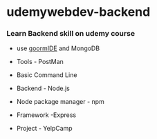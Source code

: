 # udemywebdev-backend
### Learn Backend skill on udemy course

* use [goormIDE](https://ide.goorm.io) and MongoDB


* Tools - PostMan
* Basic Command Line
* Backend - Node.js
* Node package manager - npm
* Framework -Express
* Project - YelpCamp